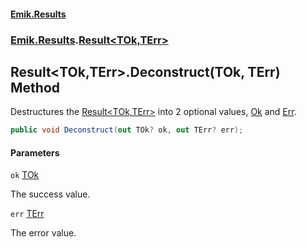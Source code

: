 #### [Emik.Results](index.md 'index')
### [Emik.Results](Emik.Results.md 'Emik.Results').[Result&lt;TOk,TErr&gt;](Result_TOk,TErr_.md 'Emik.Results.Result<TOk,TErr>')

## Result<TOk,TErr>.Deconstruct(TOk, TErr) Method

Destructures the [Result&lt;TOk,TErr&gt;](Result_TOk,TErr_.md 'Emik.Results.Result<TOk,TErr>') into 2 optional values, [Ok](Result_TOk,TErr_.Ok.md 'Emik.Results.Result<TOk,TErr>.Ok') and [Err](Result_TOk,TErr_.Err.md 'Emik.Results.Result<TOk,TErr>.Err').

```csharp
public void Deconstruct(out TOk? ok, out TErr? err);
```
#### Parameters

<a name='Emik.Results.Result_TOk,TErr_.Deconstruct(TOk,TErr).ok'></a>

`ok` [TOk](Result_TOk,TErr_.md#Emik.Results.Result_TOk,TErr_.TOk 'Emik.Results.Result<TOk,TErr>.TOk')

The success value.

<a name='Emik.Results.Result_TOk,TErr_.Deconstruct(TOk,TErr).err'></a>

`err` [TErr](Result_TOk,TErr_.md#Emik.Results.Result_TOk,TErr_.TErr 'Emik.Results.Result<TOk,TErr>.TErr')

The error value.